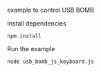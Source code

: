 example to control USB BOMB

Install dependencies

    npm install

Run the example

    node usb_bomb_js_keyboard.js
